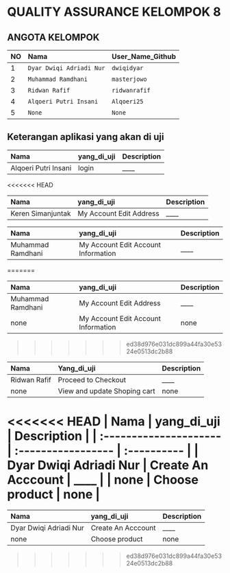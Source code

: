 # QUALITY ASSURANCE KELOMPOK 8

## ANGOTA KELOMPOK

| NO  | Nama                     | User_Name_Github |
| :-- | :----------------------- | :--------------- |
| 1   | `Dyar Dwiqi Adriadi Nur` | `dwiqidyar`      |
| 2   | `Muhammad Ramdhani`      | `masterjowo`     |
| 3   | `Ridwan Rafif`           | `ridwanrafif`    |
| 4   | `Alqoeri Putri Insani`   | `Alqoeri25`      |
| 5   | `None`                   | `None`           |

## Keterangan aplikasi yang akan di uji

| Nama                 | yang_di_uji | Description |
| :------------------- | :---------- | :---------- |
| Alqoeri Putri Insani | login       | \_\_\_\_    |
<<<<<<< HEAD

| Nama              | yang_di_uji             | Description |
| :---------------- | :---------------------- | :---------- |
| Keren Simanjuntak | My Account Edit Address | \_\_\_\_    |

| Nama              | yang_di_uji                         | Description |
| :---------------- | :---------------------------------- | :---------- |
| Muhammad Ramdhani | My Account Edit Account Information | \_\_\_\_    |
=======


| Nama              | yang_di_uji | Description |
| :---------------- | :---------- | :---------- |
| Muhammad Ramdhani | My Account Edit Address   | \_\_\_\_    |                   
| none              | My Account Edit Account Information | none        |
>>>>>>> ed38d976e031dc899a44fa30e5324e0513dc2b88

| Nama         | Yang_di_uji                  | Description |
| :----------- | :--------------------------- | :---------- |
| Ridwan Rafif | Proceed to Checkout          | \_\_\_\_    |
| none         | View and update Shoping cart | none        |

<<<<<<< HEAD
| Nama                   | yang_di_uji        | Description |
| :--------------------- | :----------------- | :---------- |
| Dyar Dwiqi Adriadi Nur | Create An Acccount | \_\_\_\_    |
| none                   | Choose product     | none        |
=======
| Nama                   | yang_di_uji | Description |
| :--------------------- | :---------- | :---------- |
| Dyar Dwiqi Adriadi Nur | Create An Acccount       | \_\_\_\_    |
| none                   | Choose product      | none        |
>>>>>>> ed38d976e031dc899a44fa30e5324e0513dc2b88
